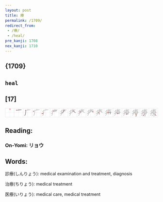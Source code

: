 ```yaml
---
layout: post
title: 療
permalink: /1709/
redirect_from:
 - /療/
 - /heal/
pre_kanji: 1708
nex_kanji: 1710
---
```


## {1709}

## `heal`

## [17]

<div class="stroke"><img src="../images/E79982.png" /></div>

## Reading:

### On-Yomi: リョウ

## Words:

診療(しんりょう): medical examination and treatment, diagnosis

治療(ちりょう): medical treatment

医療(いりょう): medical care, medical treatment
